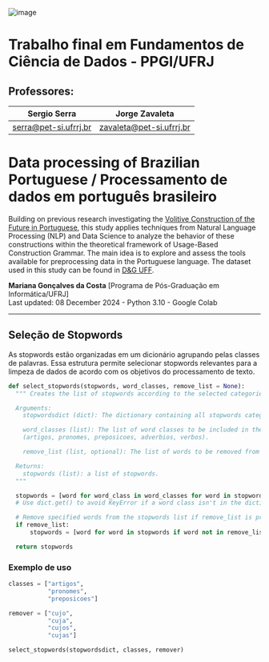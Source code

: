 ![image](https://github.com/user-attachments/assets/b6cc9fbe-ac53-44e2-a0ca-4831eca1bc4e)

# Trabalho final em Fundamentos de Ciência de Dados - PPGI/UFRJ

## __Professores:__

|     Sergio Serra	  | Jorge Zavaleta         |
|---------------------|------------------------|
|serra@pet-si.ufrrj.br|zavaleta@pet-si.ufrrj.br|

# Data processing of Brazilian Portuguese / Processamento de dados em português brasileiro

Building on previous research investigating the [Volitive Construction of the Future in Portuguese](https://revistas.ufrj.br/index.php/diadorim/article/view/46378), this study applies techniques from Natural Language Processing (NLP) and Data Science to analyze the behavior of these constructions within the theoretical framework of Usage-Based Construction Grammar. The main idea is to explore and assess the tools available for preprocessing data in the Portuguese language. The dataset used in this study can be found in [D&G UFF](https://deg.uff.br/corpus-dg/).

**Mariana Gonçalves da Costa** [Programa de Pós-Graduação em Informática/UFRJ]\
Last updated: 08 December 2024 - Python 3.10 - Google Colab

-----
## Seleção de Stopwords
As stopwords estão organizadas em um dicionário agrupando pelas classes de palavras. Essa estrutura permite selecionar stopwords relevantes para a limpeza de dados de acordo com os objetivos do processamento de texto.

``` Python
def select_stopwords(stopwords, word_classes, remove_list = None):
  """ Creates the list of stopwords according to the selected categories.

  Arguments:
    stopwordsdict (dict): The dictionary containing all stopwords categorized by word classes.

    word_classes (list): The list of word classes to be included in the stopwords:
    (artigos, pronomes, preposicoes, adverbios, verbos).

    remove_list (list, optional): The list of words to be removed from the stopwords.

  Returns:
    stopwords (list): a list of stopwords.
  """

  stopwords = [word for word_class in word_classes for word in stopwordsdict.get(word_class, [])]
  # Use dict.get() to avoid KeyError if a word class isn't in the dictionary.

  # Remove specified words from the stopwords list if remove_list is provided
  if remove_list:
      stopwords = [word for word in stopwords if word not in remove_list]

  return stopwords
```

### Exemplo de uso
```Python
classes = ["artigos",
           "pronomes",
           "preposicoes"]

remover = ["cujo",
           "cuja",
           "cujos",
           "cujas"]

select_stopwords(stopwordsdict, classes, remover)
````
